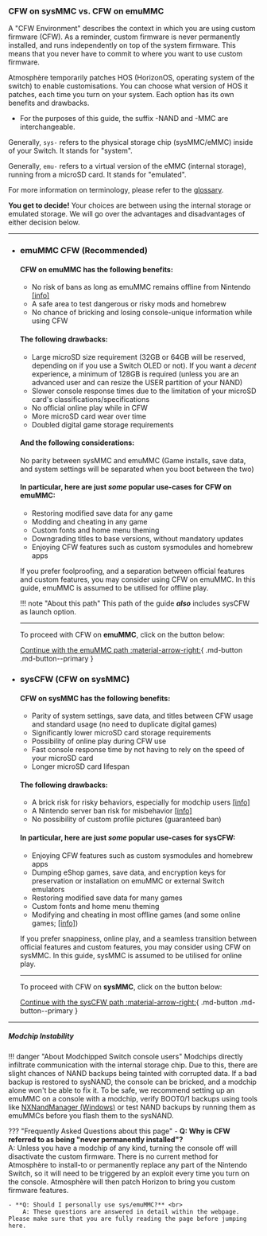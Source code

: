 ### **CFW on sysMMC vs. CFW on emuMMC**

A "CFW Environment" describes the context in which you are using custom firmware (CFW).
As a reminder, custom firmware is never permanently installed, and runs independently on top of the system firmware. This means that you never have to commit to where you want to use custom firmware.

Atmosphère temporarily patches HOS (HorizonOS, operating system of the switch) to enable customisations. You can choose what version of HOS it patches, each time you turn on your system. Each option has its own benefits and drawbacks.

 - For the purposes of this guide, the suffix -NAND and -MMC are interchangeable.

Generally, `sys-` refers to the physical storage chip (sysMMC/eMMC) inside of your Switch. It stands for "system".

Generally, `emu-` refers to a virtual version of the eMMC (internal storage), running from a microSD card. It stands for "emulated".

For more information on terminology, please refer to the [glossary](../../extras/glossary.md).

**You get to decide!** Your choices are between using the internal storage or emulated storage. We will go over the advantages and disadvantages of either decision below.

-----

<div class="grid cards" markdown>

-   ### **emuMMC CFW (Recommended)**
    #### **CFW on emuMMC has the following benefits:**

    - No risk of bans as long as emuMMC remains offline from Nintendo [[info]](../../extras/img/ban.png)
    - A safe area to test dangerous or risky mods and homebrew
    - No chance of bricking and losing console-unique information while using CFW

    #### **The following drawbacks:**

    - Large microSD size requirement (32GB or 64GB will be reserved, depending on if you use a Switch OLED or not). If you want a *decent* experience, a minimum of 128GB is required (unless you are an advanced user and can resize the USER partition of your NAND)
    - Slower console response times due to the limitation of your microSD card's classifications/specifications
    - No official online play while in CFW
    - More microSD card wear over time
    - Doubled digital game storage requirements <link to dumping digital games>

    #### **And the following considerations:**
    No parity between sysMMC and emuMMC (Game installs, save data, and system settings will be separated when you boot between the two)

    #### **In particular, here are just *some* popular use-cases for CFW on emuMMC:**

    - Restoring modified save data for any game
    - Modding and cheating in any game
    - Custom fonts and home menu theming
    - Downgrading titles to base versions, without mandatory updates
    - Enjoying CFW features such as custom sysmodules and homebrew apps

    If you prefer foolproofing, and a separation between official features and custom features, you may consider using CFW on emuMMC. In this guide, emuMMC is assumed to be utilised for offline play.

    !!! note "About this path"
        This path of the guide ***also*** includes sysCFW as launch option.

    -----

    To proceed with CFW on **emuMMC**, click on the button below:

    [Continue with the emuMMC path :material-arrow-right:](../all/partitioning_sd.md){ .md-button .md-button--primary }

-   ### **sysCFW (CFW on sysMMC)**
    #### **CFW on sysMMC has the following benefits:**

    - Parity of system settings, save data, and titles between CFW usage and standard usage (no need to duplicate digital games)
    - Significantly lower microSD card storage requirements
    - Possibility of online play during CFW use
    - Fast console response time by not having to rely on the speed of your microSD card
    - Longer microSD card lifespan


    #### **The following drawbacks:**

    - A brick risk for risky behaviors, especially for modchip users [[info]](#modchip-instability)
    - A Nintendo server ban risk for misbehavior [[info]](https://nx.eiphax.tech/ban.html)
    - No possibility of custom profile pictures (guaranteed ban)

    #### **In particular, here are just *some* popular use-cases for sysCFW:**

    - Enjoying CFW features such as custom sysmodules and homebrew apps
    - Dumping eShop games, save data, and encryption keys for preservation or installation on emuMMC or external Switch emulators
    - Restoring modified save data for many games
    - Custom fonts and home menu theming
    - Modifying and cheating in most offline games (and some online games; [[info]](../../homebrew/edizon.md))

    If you prefer snappiness, online play, and a seamless transition between official features and custom features, you may consider using CFW on sysMMC. In this guide, sysMMC is assumed to be utilised for online play.

    -----

    To proceed with CFW on **sysMMC**, click on the button below:

    [Continue with the sysCFW path :material-arrow-right:](../all/partitioning_sd_syscfw.md){ .md-button .md-button--primary }

</div>

-----

##### Modchip Instability
!!! danger "About Modchipped Switch console users"
      Modchips directly infiltrate communication with the internal storage chip. Due to this, there are slight chances of NAND backups being tainted with corrupted data. If a bad backup is restored to sysNAND, the console can be bricked, and a modchip alone won't be able to fix it. To be safe, we recommend setting up an emuMMC on a console with a modchip, verify BOOT0/1 backups using tools like [NXNandManager (Windows)](https://github.com/eliboa/NxNandManager) or test NAND backups by running them as emuMMCs before you flash them to the sysNAND.

??? "Frequently Asked Questions about this page"
    - **Q: Why is CFW referred to as being "never permanently installed"?** <br>
        A: Unless you have a modchip of any kind, turning the console off will disactivate the custom firmware. There is no current method for Atmosphère to install-to or permanently replace any part of the Nintendo Switch, so it will need to be triggered by an exploit every time you turn on the console. Atmosphère will then patch Horizon to bring you custom firmware features.

    - **Q: Should I personally use sys/emuMMC?** <br>
        A: These questions are answered in detail within the webpage. Please make sure that you are fully reading the page before jumping here.
